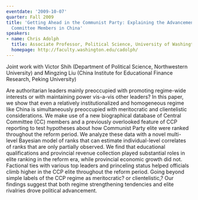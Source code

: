 ```yaml
---
eventdate: '2009-10-07'
quarter: Fall 2009
title: 'Getting Ahead in the Communist Party: Explaining the Advancement of Central
  Committee Members in China'
speakers:
- name: Chris Adolph
  title: Associate Professor, Political Science, University of Washington
  homepage: http://faculty.washington.edu/cadolph/
---
```

Joint work with Victor Shih (Department of Political Science, Northwestern University) and Mingzing Liu (China Institute for Educational Finance Research, Peking University) 

Are authoritarian leaders mainly preoccupied with promoting regime-wide interests or with maintaining power vis-a-vis other leaders? In this paper, we show that even a relatively institutionalized and homogeneous regime like China is simultaneously preoccupied with meritocratic and clientelistic considerations. We make use of a new biographical database of Central Committee (CC) members and a previously overlooked feature of CCP reporting to test hypotheses about how Communist Party elite were ranked throughout the reform period. We analyze these data with a novel multi-level Bayesian model of ranks that can estimate individual-level correlates of ranks that are only partially observed. We find that educational qualifications and provincial revenue collection played substantial roles in elite ranking in the reform era, while provincial economic growth did not. Factional ties with various top leaders and princeling status helped officials climb higher in the CCP elite throughout the reform period. Going beyond simple labels of the CCP regime as meritocratic? or clientelistic,? Our findings suggest that both regime strengthening tendencies and elite rivalries drove political advancement.